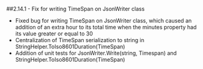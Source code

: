 ##2.14.1 - Fix for writing TimeSpan on JsonWriter class

* Fixed bug for writing TimeSpan on JsonWriter class, which caused an addition of an extra hour to its total time when the minutes property had its value greater or equal to 30
* Centralization of TimeSpan serialization to string in StringHelper.ToIso8601Duration(TimeSpan)
* Addition of unit tests for JsonWriter.Write(string, Timespan) and StringHelper.ToIso8601Duration(TimeSpan)

